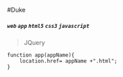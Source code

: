 #Duke
##### `web` `app`   `html5`  `css3`  `javascript` 
>  JQuery
```
function app(appName){
	location.href= appName +".html";
}
```
